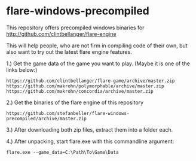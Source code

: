 flare-windows-precompiled
=========================

This repository offers precompiled windows binaries for 
http://github.com/clintbellanger/flare-engine

This will help people, who are not firm in compiling code of their own,
but also want to try out the latest flare engine features.


1.) Get the game data of the game you want to play. (Maybe it is one of the links below:) 

    https://github.com/clintbellanger/flare-game/archive/master.zip
    https://github.com/makrohn/polymorphable/archive/master.zip
    https://github.com/makrohn/concordia/archive/master.zip
    
2.) Get the binaries of the flare engine of this repository 

    https://github.com/stefanbeller/flare-windows-precompiled/archive/master.zip
    
3.) After downloading both zip files, extract them into a folder each. 

4.) After unpacking, start flare.exe with this commandline argument:

    flare.exe --game_data=C:\Path\To\Game\Data

